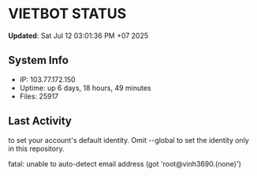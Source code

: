 # VIETBOT STATUS
**Updated**: Sat Jul 12 03:01:36 PM +07 2025

## System Info
- IP: 103.77.172.150
- Uptime: up 6 days, 18 hours, 49 minutes
- Files: 25917

## Last Activity

to set your account's default identity.
Omit --global to set the identity only in this repository.

fatal: unable to auto-detect email address (got 'root@vinh3690.(none)')
